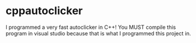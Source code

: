 # cppautoclicker
I programmed a very fast autoclicker in C++!
You MUST compile this program in visual studio because that is what I programmed this project in.
